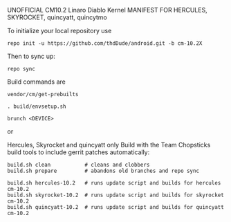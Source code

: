 UNOFFICIAL CM10.2 Linaro Diablo Kernel MANIFEST FOR HERCULES, SKYROCKET, quincyatt, quincytmo

To initialize your local repository use

    repo init -u https://github.com/thdDude/android.git -b cm-10.2X
    

Then to sync up:

    repo sync


Build commands are
   
    vendor/cm/get-prebuilts
    
    . build/envsetup.sh
    
    brunch <DEVICE> 


or 

Hercules, Skyrocket and quincyatt only
Build with the Team Chopsticks build tools to include gerrit patches automatically:

```
build.sh clean           # cleans and clobbers
build.sh prepare         # abandons old branches and repo sync

build.sh hercules-10.2   # runs update script and builds for hercules cm-10.2
build.sh skyrocket-10.2  # runs update script and builds for skyrocket cm-10.2
build.sh quincyatt-10.2  # runs update script and builds for quincyatt cm-10.2
